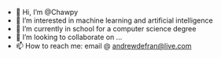- 👋 Hi, I’m @Chawpy
- 👀 I’m interested in machine learning and artificial intelligence
- 🌱 I’m currently in school for a computer science degree
- 💞️ I’m looking to collaborate on ...
- 📫 How to reach me: email @ andrewdefran@live.com

<!---
Chawpy/Chawpy is a ✨ special ✨ repository because its `README.md` (this file) appears on your GitHub profile.
You can click the Preview link to take a look at your changes.
--->
